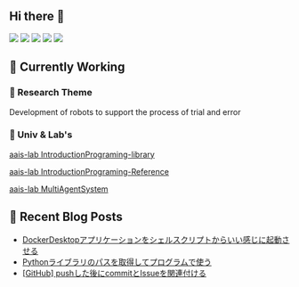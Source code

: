 ## Hi there 👋

![](http://github-profile-summary-cards.vercel.app/api/cards/profile-details?username=ClairdelunaEve&theme=nord_bright)
![](http://github-profile-summary-cards.vercel.app/api/cards/stats?username=ClairdelunaEve&theme=nord_bright)
![](http://github-profile-summary-cards.vercel.app/api/cards/productive-time?username=ClairdelunaEve&theme=nord_bright&utcOffset=9)
![](http://github-profile-summary-cards.vercel.app/api/cards/repos-per-language?username=ClairdelunaEve&theme=nord_bright)
![](http://github-profile-summary-cards.vercel.app/api/cards/most-commit-language?username=ClairdelunaEve&theme=nord_bright)

## 💪 Currently Working
### 🔬 Research Theme
Development of robots to support the process of trial and error

### 🏫 Univ & Lab's 
[aais-lab IntroductionPrograming-library](https://github.com/aais-lab/IntroductionPrograming-library)

[aais-lab IntroductionPrograming-Reference](https://github.com/aais-lab/IntroductionPrograming-Reference)

[aais-lab MultiAgentSystem](https://github.com/aais-lab/MultiAgentSystem)

## 📕 Recent Blog Posts
<!-- BLOGPOSTS:START -->
- [DockerDesktopアプリケーションをシェルスクリプトからいい感じに起動させる](https://qiita.com/Clairdeluna_eve/items/1992a97a716a25fd7ea3)
- [Pythonライブラリのパスを取得してプログラムで使う](https://qiita.com/Clairdeluna_eve/items/de154620b8b5c89461ba)
- [[GitHub] pushした後にcommitとIssueを関連付ける](https://qiita.com/Clairdeluna_eve/items/77265ace651066ab15a8)
<!-- BLOGPOSTS:END -->

<!--
**ClairdelunaEve/ClairdelunaEve** is a ✨ _special_ ✨ repository because its `README.md` (this file) appears on your GitHub profile.

Here are some ideas to get you started:

- 🔭 I’m currently working on ...
- 🌱 I’m currently learning ...
- 👯 I’m looking to collaborate on ...
- 🤔 I’m looking for help with ...
- 💬 Ask me about ...
- 📫 How to reach me: ...
- 😄 Pronouns: ...
- ⚡ Fun fact: ...
-->
